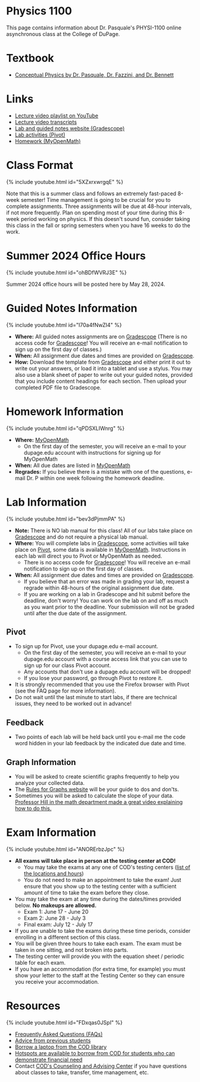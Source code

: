 # Physics 1100
This page contains information about Dr. Pasquale's PHYSI-1100 online asynchronous class at the College of DuPage.

# Textbook
- [Conceptual Physics by Dr. Pasquale, Dr. Fazzini, and Dr. Bennett](https://cod.pressbooks.pub/physics1100/)

# Links
- [Lecture video playlist on YouTube](https://www.youtube.com/playlist?list=PLo9WFV9pBhDtRfnN_PwI3G82QJaVj1XVu)
- [Lecture video transcripts](https://physics.doctor-pasquale.com)
- [Lab and guided notes website (Gradescope)](https://www.gradescope.com)
- [Lab activities (Pivot)](https://www.pivotinteractives.com)
- [Homework (MyOpenMath)](https://www.myopenmath.com)

# Class Format
{% include youtube.html id="5XZxrxwrgqE" %}

Note that this is a summer class and follows an extremely fast-paced 8-week semester! Time management is going to be crucial for you to complete assignments. Three assignments will be due at 48-hour intervals, if not more frequently. Plan on spending most of your time during this 8-week period working on physics. If this doesn't sound fun, consider taking this class in the fall or spring semesters when you have 16 weeks to do the work.

# Summer 2024 Office Hours
{% include youtube.html id="ohBDfWVRJ3E" %}

Summer 2024 office hours will be posted here by May 28, 2024.

# Guided Notes Information
{% include youtube.html id="I70a4fNwZI4" %}

- **Where:** All guided notes assignments are on [Gradescope](https://www.gradescope.com) (There is no access code for [Gradescope](https://www.gradescope.com)! You will receive an e-mail notification to sign up on the first day of classes.)
- **When:** All assignment due dates and times are provided on [Gradescope](https://www.gradescope.com).
- **How:** Download the template from [Gradescope](https://www.gradescope.com) and either print it out to write out your answers, or load it into a tablet and use a stylus. You may also use a blank sheet of paper to write out your guided notes, provided that you include content headings for each section. Then upload your completed PDF file to Gradescope.

# Homework Information
{% include youtube.html id="qPDSXLIWnrg" %}
- **Where:** [MyOpenMath](https://www.myopenmath.com)
  - On the first day of the semester, you will receive an e-mail to your dupage.edu account with instructions for signing up for MyOpenMath
- **When:** All due dates are listed in [MyOpenMath](https://www.myopenmath.com)
- **Regrades:** If you believe there is a mistake with one of the questions, e-mail Dr. P within one week following the homework deadline.

# Lab Information
{% include youtube.html id="bev3dPjmmPA" %}

- **Note:** There is NO lab manual for this class! All of our labs take place on [Gradescope](https://www.gradescope.com) and do not require a physical lab manual.
- **Where:** You will complete labs in [Gradescope](https://www.gradescope.com), some activities will take place on [Pivot](https://www.pivotinteractives.com), some data is available in [MyOpenMath](https://www.myopenmath.com). Instructions in each lab will direct you to Pivot or MyOpenMath as needed.
  - There is no access code for [Gradescope](https://www.gradescope.com)! You will receive an e-mail notification to sign up on the first day of classes.
- **When:** All assignment due dates and times are provided on [Gradescope](https://www.gradescope.com).
  - If you believe that an error was made in grading your lab, request a regrade within 48-hours of the original assignment due date.
  - If you are working on a lab in Gradescope and hit submit before the deadline, don't worry! You can work on the lab on and off as much as you want prior to the deadline. Your submission will not be graded until after the due date of the assignment.

## Pivot
- To sign up for Pivot, use your dupage.edu e-mail account.
  - On the first day of the semester, you will receive an e-mail to your dupage.edu account with a course access link that you can use to sign up for our class Pivot account.
  - Any accounts that don't use a dupage.edu account will be dropped!
  - If you lose your password, go through Pivot to restore it.
- It is strongly recommended that you use the Firefox browser with Pivot (see the FAQ page for more information).
- Do not wait until the last minute to start labs, if there are technical issues, they need to be worked out in advance!

## Feedback
- Two points of each lab will be held back until you e-mail me the code word hidden in your lab feedback by the indicated due date and time.

## Graph Information
- You will be asked to create scientific graphs frequently to help you analyze your collected data.
- The [Rules for Graphs website](https://doctor-pasquale.com/rules-for-graphs) will be your guide to dos and don'ts.
- Sometimes you will be asked to calculate the slope of your data. [Professor Hill in the math department made a great video explaining how to do this.](https://www.youtube.com/watch?v=-KwSYQJ31Lg)

# Exam Information
{% include youtube.html id="ANORErbzJpc" %}

- **All exams will take place in person at the testing center at COD!**
  - You may take the exams at any one of COD's testing centers ([list of the locations and hours](https://www.cod.edu/academics/testing/hours.html))
  - You do not need to make an appointment to take the exam! Just ensure that you show up to the testing center with a sufficient amount of time to take the exam before they close.
- You may take the exam at any time during the dates/times provided below. **No makeups are allowed.**
  - Exam 1: June 17 - June 20
  - Exam 2: June 28 - July 3
  - Final exam: July 12 - July 17
- If you are unable to take the exams during these time periods, consider enrolling in a different section of this class.
- You will be given three hours to take each exam. The exam must be taken in one sitting, and not broken into parts.
- The testing center will provide you with the equation sheet / periodic table for each exam.
- If you have an accommodation (for extra time, for example) you must show your letter to the staff at the Testing Center so they can ensure you receive your accommodation.

# Resources
{% include youtube.html id="FDxqas0JSpI" %}

- [Frequently Asked Questions (FAQs)](faq.md)
- [Advice from previous students](advice.md)
- [Borrow a laptop from the COD library](https://cod.libwizard.com/f/laptops)
- [Hotspots are available to borrow from COD for students who can demonstrate financial need](https://cod.edu/costs/financial_aid/hotspot-lending.html)
- Contact [COD's Counseling and Advising Center](https://www.cod.edu/counseling) if you have questions about classes to take, transfer, time management, etc.
